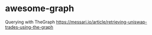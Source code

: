 # awesome-graph


Querying with TheGraph
https://messari.io/article/retrieving-uniswap-trades-using-the-graph
